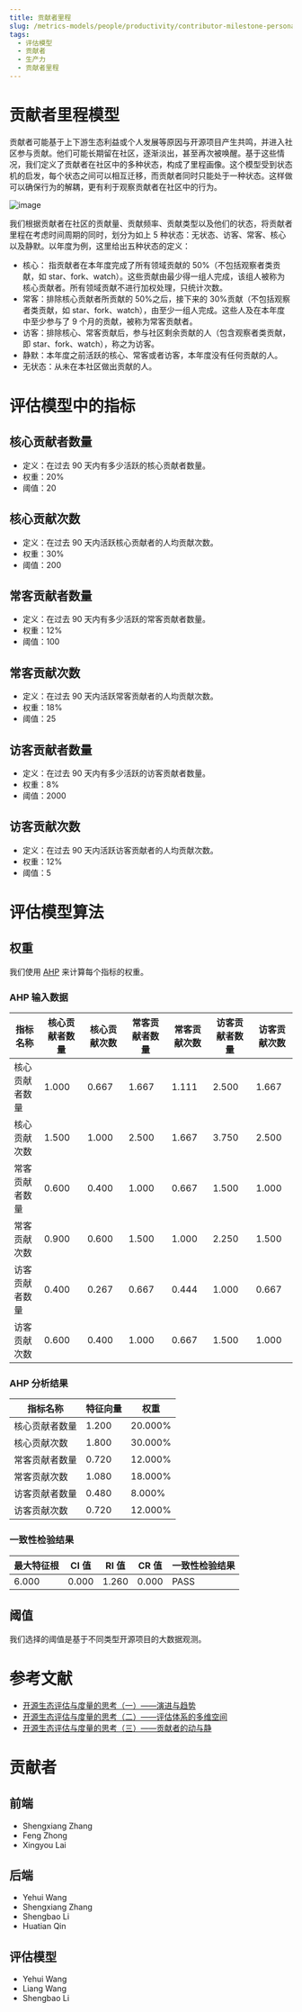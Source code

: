 ```yaml
---
title: 贡献者里程
slug: /metrics-models/people/productivity/contributor-milestone-persona
tags:
  - 评估模型
  - 贡献者
  - 生产力
  - 贡献者里程
---
```


# 贡献者里程模型

贡献者可能基于上下游生态利益或个人发展等原因与开源项目产生共鸣，并进入社区参与贡献。他们可能长期留在社区，逐渐淡出，甚至再次被唤醒。基于这些情况，我们定义了贡献者在社区中的多种状态，构成了里程画像。这个模型受到状态机的启发，每个状态之间可以相互迁移，而贡献者同时只能处于一种状态。这样做可以确保行为的解耦，更有利于观察贡献者在社区中的行为。

![image](https://github.com/oss-compass/docs-zh/assets/53640896/b4313e7c-95c2-4ef2-ad13-ecc009ee5672)

我们根据贡献者在社区的贡献量、贡献频率、贡献类型以及他们的状态，将贡献者里程在考虑时间周期的同时，划分为如上 5 种状态：无状态、访客、常客、核心以及静默。以年度为例，这里给出五种状态的定义：

- 核心： 指贡献者在本年度完成了所有领域贡献的 50%（不包括观察者类贡献，如 star、fork、watch）。这些贡献由最少得一组人完成，该组人被称为核心贡献者。所有领域贡献不进行加权处理，只统计次数。
- 常客：排除核心贡献者所贡献的 50%之后，接下来的 30%贡献（不包括观察者类贡献，如 star、fork、watch），由至少一组人完成。这些人及在本年度中至少参与了 9 个月的贡献，被称为常客贡献者。
- 访客：排除核心、常客贡献后，参与社区剩余贡献的人（包含观察者类贡献，即 star、fork、watch），称之为访客。
- 静默：本年度之前活跃的核心、常客或者访客，本年度没有任何贡献的人。
- 无状态：从未在本社区做出贡献的人。

# 评估模型中的指标

## 核心贡献者数量

- 定义：在过去 90 天内有多少活跃的核心贡献者数量。
- 权重：20%
- 阈值：20

## 核心贡献次数

- 定义：在过去 90 天内活跃核心贡献者的人均贡献次数。
- 权重：30%
- 阈值：200

## 常客贡献者数量

- 定义：在过去 90 天内有多少活跃的常客贡献者数量。
- 权重：12%
- 阈值：100

## 常客贡献次数

- 定义：在过去 90 天内活跃常客贡献者的人均贡献次数。
- 权重：18%
- 阈值：25

## 访客贡献者数量

- 定义：在过去 90 天内有多少活跃的访客贡献者数量。
- 权重：8%
- 阈值：2000

## 访客贡献次数

- 定义：在过去 90 天内活跃访客贡献者的人均贡献次数。
- 权重：12%
- 阈值：5

# 评估模型算法

## 权重

我们使用 [AHP](https://en.wikipedia.org/wiki/Analytic_hierarchy_process) 来计算每个指标的权重。

### AHP 输入数据

| 指标名称       | 核心贡献者数量 | 核心贡献次数 | 常客贡献者数量 | 常客贡献次数 | 访客贡献者数量 | 访客贡献次数 |
| -------------- | -------------- | ------------ | -------------- | ------------ | -------------- | ------------ |
| 核心贡献者数量 | 1.000          | 0.667        | 1.667          | 1.111        | 2.500          | 1.667        |
| 核心贡献次数   | 1.500          | 1.000        | 2.500          | 1.667        | 3.750          | 2.500        |
| 常客贡献者数量 | 0.600          | 0.400        | 1.000          | 0.667        | 1.500          | 1.000        |
| 常客贡献次数   | 0.900          | 0.600        | 1.500          | 1.000        | 2.250          | 1.500        |
| 访客贡献者数量 | 0.400          | 0.267        | 0.667          | 0.444        | 1.000          | 0.667        |
| 访客贡献次数   | 0.600          | 0.400        | 1.000          | 0.667        | 1.500          | 1.000        |

### AHP 分析结果

| 指标名称       | 特征向量 | 权重    |
| -------------- | -------- | ------- |
| 核心贡献者数量 | 1.200    | 20.000% |
| 核心贡献次数   | 1.800    | 30.000% |
| 常客贡献者数量 | 0.720    | 12.000% |
| 常客贡献次数   | 1.080    | 18.000% |
| 访客贡献者数量 | 0.480    | 8.000%  |
| 访客贡献次数   | 0.720    | 12.000% |

### 一致性检验结果

| 最大特征根 | CI 值 | RI 值 | CR 值 | 一致性检验结果 |
| ---------- | ----- | ----- | ----- | -------------- |
| 6.000      | 0.000 | 1.260 | 0.000 | PASS           |

## 阈值

我们选择的阈值是基于不同类型开源项目的大数据观测。

# 参考文献

- [开源生态评估与度量的思考（一）——演进与趋势](https://compass.gitee.com/zh/blog/2023/12/09/open-source-eco1/open-source-eco1)
- [开源生态评估与度量的思考（二）——评估体系的多维空间](https://compass.gitee.com/zh/blog/2023/12/09/open-source-eco2/open-source-eco2)
- [开源生态评估与度量的思考（三）——贡献者的动与静](https://compass.gitee.com/zh/blog/2023/12/09/open-source-eco3/open-source-eco3)

# 贡献者

## 前端

- Shengxiang Zhang
- Feng Zhong
- Xingyou Lai

## 后端

- Yehui Wang
- Shengxiang Zhang
- Shengbao Li
- Huatian Qin

## 评估模型

- Yehui Wang
- Liang Wang
- Shengbao Li
